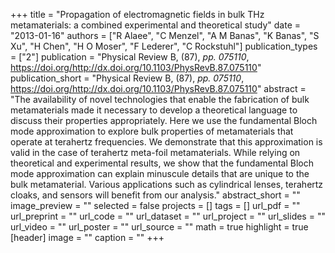 +++
title = "Propagation of electromagnetic fields in bulk THz metamaterials: a combined experimental and theoretical study"
date = "2013-01-16"
authors = ["R Alaee", "C Menzel", "A M Banas", "K Banas", "S Xu", "H Chen", "H O Moser", "F Lederer", "C Rockstuhl"]
publication_types = ["2"]
publication = "Physical Review B, (87), _pp. 075110_, https://doi.org/http://dx.doi.org/10.1103/PhysRevB.87.075110"
publication_short = "Physical Review B, (87), _pp. 075110_, https://doi.org/http://dx.doi.org/10.1103/PhysRevB.87.075110"
abstract = "The availability of novel technologies that enable the fabrication of bulk metamaterials made it necessary to develop a theoretical language to discuss their properties appropriately. Here we use the fundamental Bloch mode approximation to explore bulk properties of metamaterials that operate at terahertz frequencies. We demonstrate that this approximation is valid in the case of terahertz meta-foil metamaterials. While relying on theoretical and experimental results, we show that the fundamental Bloch mode approximation can explain minuscule details that are unique to the bulk metamaterial. Various applications such as cylindrical lenses, terahertz cloaks, and sensors will benefit from our analysis."
abstract_short = ""
image_preview = ""
selected = false
projects = []
tags = []
url_pdf = ""
url_preprint = ""
url_code = ""
url_dataset = ""
url_project = ""
url_slides = ""
url_video = ""
url_poster = ""
url_source = ""
math = true
highlight = true
[header]
image = ""
caption = ""
+++
